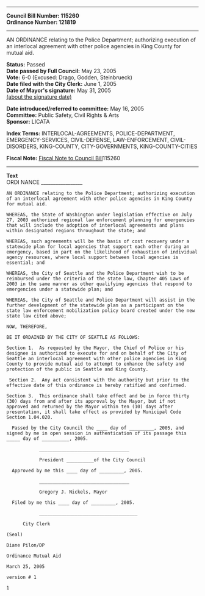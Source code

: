 * * * * *  
  
**Council Bill Number: [](#h0)[](#h2)115260**   
**Ordinance Number: 121819**  
  
* * * * *  
  
AN ORDINANCE relating to the Police Department; authorizing execution of an interlocal agreement with other police agencies in King County for mutual aid.  
  
**Status:** Passed   
**Date passed by Full Council:** May 23, 2005   
**Vote:** 6-0 (Excused: Drago, Godden, Steinbrueck)   
**Date filed with the City Clerk:** June 1, 2005   
**Date of Mayor's signature:** May 31, 2005   
[(about the signature date)](/~public/approvaldate.htm)   
  
  
**Date introduced/referred to committee:** May 16, 2005   
**Committee:** Public Safety, Civil Rights & Arts   
**Sponsor:** LICATA   
  
**Index Terms:** INTERLOCAL-AGREEMENTS, POLICE-DEPARTMENT, EMERGENCY-SERVICES, CIVIL-DEFENSE, LAW-ENFORCEMENT, CIVIL-DISORDERS, KING-COUNTY, CITY-GOVERNMENTS, KING-COUNTY-CITIES  
  
**Fiscal Note:** [Fiscal Note to Council Bill](http://clerk.seattle.gov/~public/fnote/115260.htm)[](#h1)[](#h3)115260  
  
* * * * *  
  
**Text**  
    ORDI NANCE _________________  
  
    AN ORDINANCE relating to the Police Department; authorizing execution  
    of an interlocal agreement with other police agencies in King County  
    for mutual aid.  
  
    WHEREAS, the State of Washington under legislation effective on July  
    27, 2003 authorized regional law enforcement planning for emergencies  
    that will include the adoption of interlocal agreements and plans  
    within designated regions throughout the state; and  
  
    WHEREAS, such agreements will be the basis of cost recovery under a  
    statewide plan for local agencies that support each other during an  
    emergency, based in part on the likelihood of exhaustion of individual  
    agency resources, where local support between local agencies is  
    essential; and  
  
    WHEREAS, the City of Seattle and the Police Department wish to be  
    reimbursed under the criteria of the state law, Chapter 405 Laws of  
    2003 in the same manner as other qualifying agencies that respond to  
    emergencies under a statewide plan; and  
  
    WHEREAS, the City of Seattle and Police Department will assist in the  
    further development of the statewide plan as a participant on the  
    state law enforcement mobilization policy board created under the new  
    state law cited above;  
  
    NOW, THEREFORE,  
  
    BE IT ORDAINED BY THE CITY OF SEATTLE AS FOLLOWS:  
  
    Section 1.  As requested by the Mayor, the Chief of Police or his  
    designee is authorized to execute for and on behalf of the City of  
    Seattle an interlocal agreement with other police agencies in King  
    County to provide mutual aid to attempt to enhance the safety and  
    protection of the public in Seattle and King County.  
  
     Section 2.  Any act consistent with the authority but prior to the  
    effective date of this ordinance is hereby ratified and confirmed.  
  
    Section 3.  This ordinance shall take effect and be in force thirty  
    (30) days from and after its approval by the Mayor, but if not  
    approved and returned by the Mayor within ten (10) days after  
    presentation, it shall take effect as provided by Municipal Code  
    Section 1.04.020.  
  
      Passed by the City Council the ____ day of _________, 2005, and  
    signed by me in open session in authentication of its passage this  
    _____ day of __________, 2005.  
  
                _________________________________  
  
                President __________of the City Council  
  
      Approved by me this ____ day of _________, 2005.  
  
                _________________________________  
  
                Gregory J. Nickels, Mayor  
  
      Filed by me this ____ day of _________, 2005.  
  
                ____________________________________  
  
          City Clerk  
  
    (Seal)  
  
    Diane Pilon/DP  
  
    Ordinance Mutual Aid  
  
    March 25, 2005  
  
    version # 1  
  
    1  
